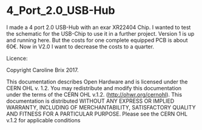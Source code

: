 # 4_Port_2.0_USB-Hub
I made a 4 port 2.0 USB-Hub with an exar XR22404 Chip. I wanted to test the schematic for the USB-Chip to use it in a further project. Version 1 is up and running here. But the costs for one complete equipped PCB is about 60€. Now in V2.0 I want to decrease the costs to a quarter.

Licence:  

Copyright Caroline Brix 2017.  

This documentation describes Open Hardware and is licensed under the CERN OHL v. 1.2.
You may redistribute and modify this documentation under the terms of the CERN OHL v.1.2. (http://ohwr.org/cernohl). This documentation is distributed WITHOUT ANY EXPRESS OR IMPLIED WARRANTY, INCLUDING OF MERCHANTABILITY, SATISFACTORY QUALITY AND FITNESS FOR A PARTICULAR PURPOSE. Please see the CERN OHL v.1.2 for applicable conditions
